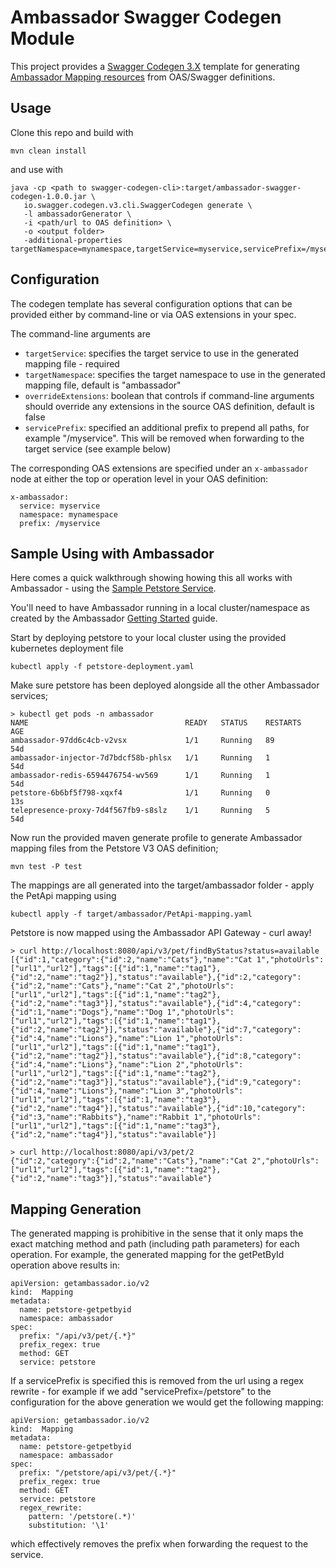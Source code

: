 # Ambassador Swagger Codegen Module

This project provides a [Swagger Codegen 3.X](https://github.com/swagger-api/swagger-codegen/tree/3.0.0) template for 
generating [Ambassador Mapping resources](https://www.getambassador.io/docs/latest/topics/using/intro-mappings/) 
from OAS/Swagger definitions.

## Usage

Clone this repo and build with 

```
mvn clean install
```

and use with

```
java -cp <path to swagger-codegen-cli>:target/ambassador-swagger-codegen-1.0.0.jar \
   io.swagger.codegen.v3.cli.SwaggerCodegen generate \
   -l ambassadorGenerator \
   -i <path/url to OAS definition> \
   -o <output folder>
   -additional-properties targetNamespace=mynamespace,targetService=myservice,servicePrefix=/myservice
```

## Configuration

The codegen template has several configuration options that can be provided either by command-line or via OAS extensions in
your spec.

The command-line arguments are

- `targetService`: specifies the target service to use in the generated mapping file - required
- `targetNamespace`: specifies the target namespace to use in the generated mapping file, default is "ambassador"
- `overrideExtensions`: boolean that controls if command-line arguments should override any extensions in the source OAS
  definition, default is false
- `servicePrefix`: specified an additional prefix to prepend all paths, for example "/myservice". This will be removed 
  when forwarding to the target service (see example below)

The corresponding OAS extensions are specified under an `x-ambassador` node at either the top or operation level in your
OAS definition:

```
x-ambassador:
  service: myservice
  namespace: mynamespace
  prefix: /myservice
```

## Sample Using with Ambassador

Here comes a quick walkthrough showing howing this all works with Ambassador - using
the [Sample Petstore Service](https://github.com/swagger-api/swagger-petstore).

You'll need to have Ambassador running in a local cluster/namespace as created by the
Ambassador [Getting Started](https://www.getambassador.io/docs/latest/tutorials/getting-started/) guide.

Start by deploying petstore to your local cluster using the provided kubernetes deployment file

```
kubectl apply -f petstore-deployment.yaml 
```

Make sure petstore has been deployed alongside all the other Ambassador services;

```
> kubectl get pods -n ambassador
NAME                                   READY   STATUS    RESTARTS   AGE
ambassador-97dd6c4cb-v2vsx             1/1     Running   89         54d
ambassador-injector-7d7bdcf58b-phlsx   1/1     Running   1          54d
ambassador-redis-6594476754-wv569      1/1     Running   1          54d
petstore-6b6bf5f798-xqxf4              1/1     Running   0          13s
telepresence-proxy-7d4f567fb9-s8slz    1/1     Running   5          54d
```

Now run the provided maven generate profile to generate Ambassador mapping files from the Petstore V3 OAS definition;

```
mvn test -P test
```

The mappings are all generated into the target/ambassador folder - apply the PetApi mapping using

```
kubectl apply -f target/ambassador/PetApi-mapping.yaml 
```

Petstore is now mapped using the Ambassador API Gateway - curl away!

```
> curl http://localhost:8080/api/v3/pet/findByStatus?status=available
[{"id":1,"category":{"id":2,"name":"Cats"},"name":"Cat 1","photoUrls":["url1","url2"],"tags":[{"id":1,"name":"tag1"},{"id":2,"name":"tag2"}],"status":"available"},{"id":2,"category":{"id":2,"name":"Cats"},"name":"Cat 2","photoUrls":["url1","url2"],"tags":[{"id":1,"name":"tag2"},{"id":2,"name":"tag3"}],"status":"available"},{"id":4,"category":{"id":1,"name":"Dogs"},"name":"Dog 1","photoUrls":["url1","url2"],"tags":[{"id":1,"name":"tag1"},{"id":2,"name":"tag2"}],"status":"available"},{"id":7,"category":{"id":4,"name":"Lions"},"name":"Lion 1","photoUrls":["url1","url2"],"tags":[{"id":1,"name":"tag1"},{"id":2,"name":"tag2"}],"status":"available"},{"id":8,"category":{"id":4,"name":"Lions"},"name":"Lion 2","photoUrls":["url1","url2"],"tags":[{"id":1,"name":"tag2"},{"id":2,"name":"tag3"}],"status":"available"},{"id":9,"category":{"id":4,"name":"Lions"},"name":"Lion 3","photoUrls":["url1","url2"],"tags":[{"id":1,"name":"tag3"},{"id":2,"name":"tag4"}],"status":"available"},{"id":10,"category":{"id":3,"name":"Rabbits"},"name":"Rabbit 1","photoUrls":["url1","url2"],"tags":[{"id":1,"name":"tag3"},{"id":2,"name":"tag4"}],"status":"available"}]
```

```
> curl http://localhost:8080/api/v3/pet/2
{"id":2,"category":{"id":2,"name":"Cats"},"name":"Cat 2","photoUrls":["url1","url2"],"tags":[{"id":1,"name":"tag2"},{"id":2,"name":"tag3"}],"status":"available"}
```

## Mapping Generation

The generated mapping is prohibitive in the sense that it only maps the exact matching method and path (including path parameters)
for each operation. For example, the generated mapping for the getPetById operation above results in:

```
apiVersion: getambassador.io/v2
kind:  Mapping
metadata:
  name: petstore-getpetbyid
  namespace: ambassador
spec:
  prefix: "/api/v3/pet/{.*}"
  prefix_regex: true
  method: GET
  service: petstore
```

If a servicePrefix is specified this is removed from the url using a regex rewrite - for example if we add 
"servicePrefix=/petstore" to the configuration for the above generation we would get the following mapping:

```
apiVersion: getambassador.io/v2
kind:  Mapping
metadata:
  name: petstore-getpetbyid
  namespace: ambassador
spec:
  prefix: "/petstore/api/v3/pet/{.*}"
  prefix_regex: true
  method: GET
  service: petstore
  regex_rewrite:
    pattern: '/petstore(.*)'
    substitution: '\1'
```

which effectively removes the prefix when forwarding the request to the service.